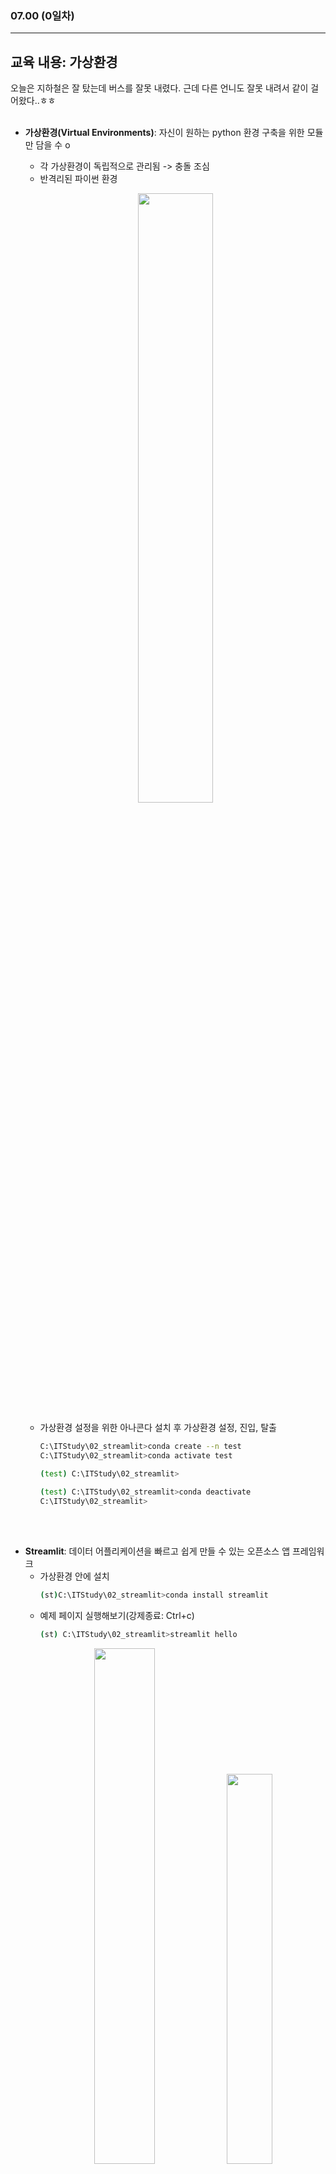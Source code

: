 ###  07.00 (0일차)
---
교육 내용: 가상환경
---
오늘은 지하철은 잘 탔는데 버스를 잘못 내렸다. 근데 다른 언니도 잘못 내려서 같이 걸어왔다..ㅎㅎ
<br><br>

- **가상환경(Virtual Environments)**: 자신이 원하는 python 환경 구축을 위한 모듈만 담을 수 o
  - 각 가상환경이 독립적으로 관리됨 -> 충돌 조심
  - 반격리된 파이썬 환경
  <p align="center">
  <img src="https://github.com/user-attachments/assets/eb4b1bb3-4c1e-4312-a4b6-ac9c07e2f040" width="50%" /> </p>
  
  - 가상환경 설정을 위한 아나콘다 설치 후 가상환경 설정, 진입, 탈출
    ```sh
    C:\ITStudy\02_streamlit>conda create --n test
    C:\ITStudy\02_streamlit>conda activate test
    
    (test) C:\ITStudy\02_streamlit>

    (test) C:\ITStudy\02_streamlit>conda deactivate
    C:\ITStudy\02_streamlit>
    ```
<br><br>
- **Streamlit**: 데이터 어플리케이션을 빠르고 쉽게 만들 수 있는 오픈소스 앱 프레임워크
  - 가상환경 안에 설치
    ```sh
    (st)C:\ITStudy\02_streamlit>conda install streamlit
    ```
  - 예제 페이지 실행해보기(강제종료: Ctrl+c)
    ```sh
    (st) C:\ITStudy\02_streamlit>streamlit hello
    ```
    <p align="center">
    <img src="https://github.com/user-attachments/assets/90a6287f-af50-426d-96e9-7db32b4a8d3c" width="46%"/> <img src="https://github.com/user-attachments/assets/6fbedd33-ba8f-4eea-b6fc-62fd6bf584c1" width="40%" /></p><br>
<br>

- 특정 서비스마다 약속처럼 사용하는 포트 존재
  - 3300: DB
  - 22: 외부에서 내 컴퓨터 명령줄에 접속할 때
  - 8000: 현재 실행중인 서버에 접속할 때
  - 특정 경로 이하에서만 / 내 컴퓨터에 있는 전체 파일 중 일부만 접속하도록 허용
    



***
<small>(이미지 출처: [링크](https://django-easy-tutorial.blogspot.kr/2015/08/python-virtual-environment-setup-in-ubuntu.html))</small>
